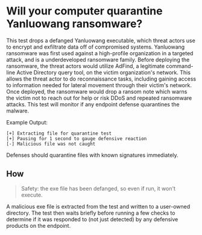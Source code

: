 # Will your computer quarantine Yanluowang ransomware?

This test drops a defanged Yanluowang executable, which threat actors use to encrypt and exfiltrate data off of compromised systems. Yanluowang ransomware was first used against a high-profile organization in a targeted attack, and is a underdeveloped ransomware family. Before deploying the ransomware, the threat actors would utilize AdFind, a legitimate command-line Active Directory query tool, on the victim organization's network. This allows the threat actor to do reconnaissance tasks, including gaining access to information needed for lateral movement through their victim's network. Once deployed, the ransomware would drop a ransom note which warns the victim not to reach out for help or risk DDoS and repeated ransomware attacks. This test will monitor if any endpoint defense quarantines the malware.

Example Output:

```
[+] Extracting file for quarantine test
[+] Pausing for 1 second to gauge defensive reaction
[-] Malicious file was not caught
```

Defenses should quarantine files with known signatures immediately.

## How

> Safety: the exe file has been defanged, so even if run, it won't execute.

A malicious exe file is extracted from the test and written to a user-owned directory. The test then waits briefly before running a few checks to determine if it was responded to (not just detected) by any defensive products on the endpoint.
